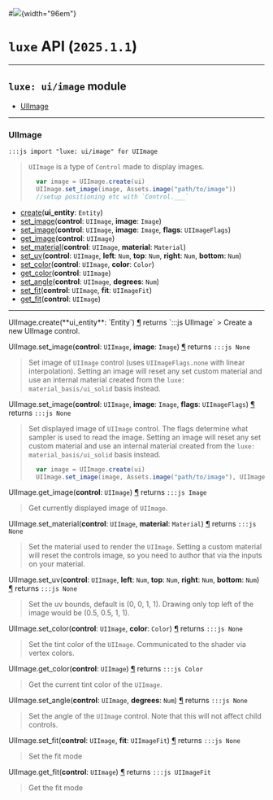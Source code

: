 #![](../../../../../../images/luxe-dark.svg){width="96em"}

# `luxe` API (`2025.1.1`)  


---

## `luxe: ui/image` module

- [UIImage](#uiimage)   

---

### UIImage
`:::js import "luxe: ui/image" for UIImage`
> `UIImage` is a type of `Control` made to display images.
> 
> ```js
>   var image = UIImage.create(ui)
>   UIImage.set_image(image, Assets.image("path/to/image"))
>   //setup positioning etc with `Control.___`
> ```

- [create](#UIImage.create)(**ui_entity**: `Entity`)
- [set_image](#UIImage.set_image+2)(**control**: `UIImage`, **image**: `Image`)
- [set_image](#UIImage.set_image+3)(**control**: `UIImage`, **image**: `Image`, **flags**: `UIImageFlags`)
- [get_image](#UIImage.get_image)(**control**: `UIImage`)
- [set_material](#UIImage.set_material+2)(**control**: `UIImage`, **material**: `Material`)
- [set_uv](#UIImage.set_uv+5)(**control**: `UIImage`, **left**: `Num`, **top**: `Num`, **right**: `Num`, **bottom**: `Num`)
- [set_color](#UIImage.set_color+2)(**control**: `UIImage`, **color**: `Color`)
- [get_color](#UIImage.get_color)(**control**: `UIImage`)
- [set_angle](#UIImage.set_angle+2)(**control**: `UIImage`, **degrees**: `Num`)
- [set_fit](#UIImage.set_fit+2)(**control**: `UIImage`, **fit**: `UIImageFit`)
- [get_fit](#UIImage.get_fit)(**control**: `UIImage`)

<hr/>
<endpoint module="luxe: ui/image" class="UIImage" signature="create(ui_entity : Entity)"></endpoint>
<signature id="UIImage.create">UIImage.create(**ui_entity**: `Entity`)
<a class="headerlink" href="#UIImage.create" title="Permanent link">¶</a></signature>
<span class='api_ret'>returns</span> `:::js UIImage`
> Create a new UIImage control.   

<endpoint module="luxe: ui/image" class="UIImage" signature="set_image(control : UIImage, image : Image)"></endpoint>
<signature id="UIImage.set_image+2">UIImage.set_image(**control**: `UIImage`, **image**: `Image`)
<a class="headerlink" href="#UIImage.set_image+2" title="Permanent link">¶</a></signature>
<span class='api_ret'>returns</span> `:::js None`
> Set image of `UIImage` control (uses `UIImageFlags.none` with linear interpolation).
> Setting an image will reset any set custom material and use an internal material created from the `luxe: material_basis/ui_solid` basis instead.   

<endpoint module="luxe: ui/image" class="UIImage" signature="set_image(control : UIImage, image : Image, flags : UIImageFlags)"></endpoint>
<signature id="UIImage.set_image+3">UIImage.set_image(**control**: `UIImage`, **image**: `Image`, **flags**: `UIImageFlags`)
<a class="headerlink" href="#UIImage.set_image+3" title="Permanent link">¶</a></signature>
<span class='api_ret'>returns</span> `:::js None`
> Set displayed image of `UIImage` control.
> The flags determine what sampler is used to read the image.
> Setting an image will reset any set custom material and use an internal material created from the `luxe: material_basis/ui_solid` basis instead.
> ```js
>   var image = UIImage.create(ui)
>   UIImage.set_image(image, Assets.image("path/to/image"), UIImageFlags.pixelated)
> ```   

<endpoint module="luxe: ui/image" class="UIImage" signature="get_image(control : UIImage)"></endpoint>
<signature id="UIImage.get_image">UIImage.get_image(**control**: `UIImage`)
<a class="headerlink" href="#UIImage.get_image" title="Permanent link">¶</a></signature>
<span class='api_ret'>returns</span> `:::js Image`
> Get currently displayed image of `UIImage`.   

<endpoint module="luxe: ui/image" class="UIImage" signature="set_material(control : UIImage, material : Material)"></endpoint>
<signature id="UIImage.set_material+2">UIImage.set_material(**control**: `UIImage`, **material**: `Material`)
<a class="headerlink" href="#UIImage.set_material+2" title="Permanent link">¶</a></signature>
<span class='api_ret'>returns</span> `:::js None`
> Set the material used to render the `UIImage`.
> Setting a custom material will reset the controls image, so you need to author that via the inputs on your material.   

<endpoint module="luxe: ui/image" class="UIImage" signature="set_uv(control : UIImage, left : Num, top : Num, right : Num, bottom : Num)"></endpoint>
<signature id="UIImage.set_uv+5">UIImage.set_uv(**control**: `UIImage`, **left**: `Num`, **top**: `Num`, **right**: `Num`, **bottom**: `Num`)
<a class="headerlink" href="#UIImage.set_uv+5" title="Permanent link">¶</a></signature>
<span class='api_ret'>returns</span> `:::js None`
> Set the uv bounds, default is (0, 0, 1, 1). Drawing only top left of the image would be (0.5, 0.5, 1, 1).   

<endpoint module="luxe: ui/image" class="UIImage" signature="set_color(control : UIImage, color : Color)"></endpoint>
<signature id="UIImage.set_color+2">UIImage.set_color(**control**: `UIImage`, **color**: `Color`)
<a class="headerlink" href="#UIImage.set_color+2" title="Permanent link">¶</a></signature>
<span class='api_ret'>returns</span> `:::js None`
> Set the tint color of the `UIImage`. Communicated to the shader via vertex colors.   

<endpoint module="luxe: ui/image" class="UIImage" signature="get_color(control : UIImage)"></endpoint>
<signature id="UIImage.get_color">UIImage.get_color(**control**: `UIImage`)
<a class="headerlink" href="#UIImage.get_color" title="Permanent link">¶</a></signature>
<span class='api_ret'>returns</span> `:::js Color`
> Get the current tint color of the `UIImage`.   

<endpoint module="luxe: ui/image" class="UIImage" signature="set_angle(control : UIImage, degrees : Num)"></endpoint>
<signature id="UIImage.set_angle+2">UIImage.set_angle(**control**: `UIImage`, **degrees**: `Num`)
<a class="headerlink" href="#UIImage.set_angle+2" title="Permanent link">¶</a></signature>
<span class='api_ret'>returns</span> `:::js None`
> Set the angle of the `UIImage` control. Note that this will not affect child controls.   

<endpoint module="luxe: ui/image" class="UIImage" signature="set_fit(control : UIImage, fit : UIImageFit)"></endpoint>
<signature id="UIImage.set_fit+2">UIImage.set_fit(**control**: `UIImage`, **fit**: `UIImageFit`)
<a class="headerlink" href="#UIImage.set_fit+2" title="Permanent link">¶</a></signature>
<span class='api_ret'>returns</span> `:::js None`
> Set the fit mode   

<endpoint module="luxe: ui/image" class="UIImage" signature="get_fit(control : UIImage)"></endpoint>
<signature id="UIImage.get_fit">UIImage.get_fit(**control**: `UIImage`)
<a class="headerlink" href="#UIImage.get_fit" title="Permanent link">¶</a></signature>
<span class='api_ret'>returns</span> `:::js UIImageFit`
> Get the fit mode   


